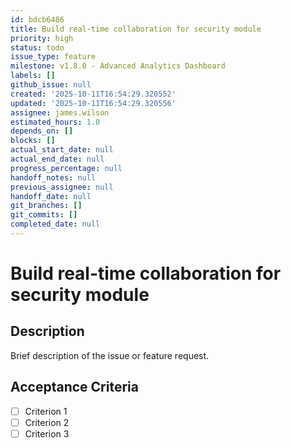 ```yaml
---
id: bdcb6486
title: Build real-time collaboration for security module
priority: high
status: todo
issue_type: feature
milestone: v1.8.0 - Advanced Analytics Dashboard
labels: []
github_issue: null
created: '2025-10-11T16:54:29.320552'
updated: '2025-10-11T16:54:29.320556'
assignee: james.wilson
estimated_hours: 1.0
depends_on: []
blocks: []
actual_start_date: null
actual_end_date: null
progress_percentage: null
handoff_notes: null
previous_assignee: null
handoff_date: null
git_branches: []
git_commits: []
completed_date: null
---
```


# Build real-time collaboration for security module

## Description

Brief description of the issue or feature request.

## Acceptance Criteria

- [ ] Criterion 1
- [ ] Criterion 2
- [ ] Criterion 3